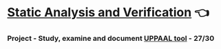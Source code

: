 # [Static Analysis and Verification](https://www.fit.vut.cz/study/course/13919/.en) :point_left:

### Project - Study, examine and document [UPPAAL tool](https://uppaal.org/) - 27/30